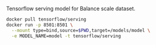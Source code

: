 Tensorflow serving model for Balance scale dataset.

```bash
docker pull tensorflow/serving
docker run -p 8501:8501 \
  --mount type=bind,source=$PWD,target=/models/model \
  -e MODEL_NAME=model -t tensorflow/serving
```
